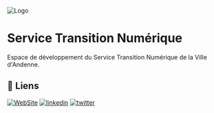 
![Logo](https://www.andenne.be/new22/wp-content/uploads/2022/02/Logo-horizontal-web-couleurs.png)


# Service Transition Numérique

Espace de développement du Service Transition Numérique de la Ville d'Andenne.


## 🔗 Liens
[![WebSite](https://img.shields.io/badge/Site_internet-000?style=for-the-badge&logo=ko-fi&logoColor=white)](https://andenne.be/)
[![linkedin](https://img.shields.io/badge/linkedin-0A66C2?style=for-the-badge&logo=linkedin&logoColor=white)](https://www.linkedin.com/company/ville-d'andenne/mycompany/)
[![twitter](https://img.shields.io/badge/twitter-1DA1F2?style=for-the-badge&logo=twitter&logoColor=white)](https://twitter.com/andenne)
